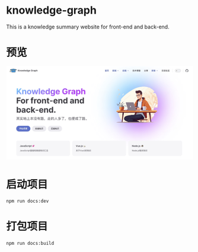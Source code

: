 # knowledge-graph
This is a knowledge summary website for front-end and back-end.

# 预览
![image](./asset/img/preview.jpg)

# 启动项目
```
npm run docs:dev
```

# 打包项目
```
npm run docs:build
```